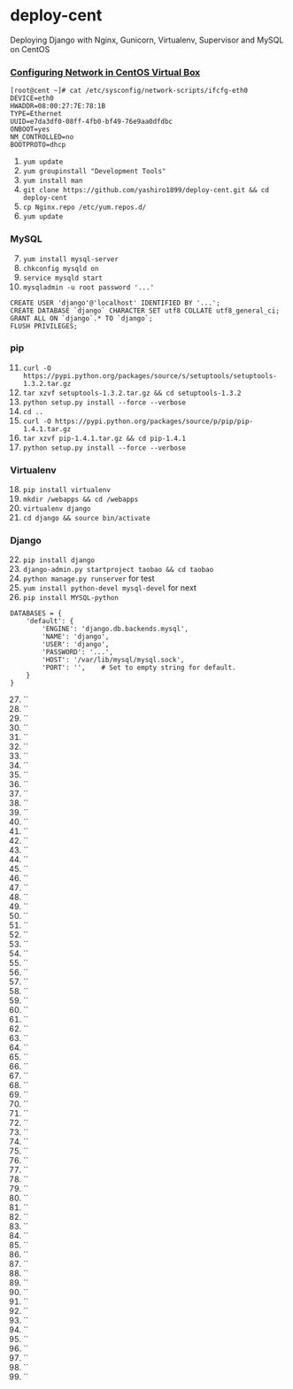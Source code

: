 deploy-cent
===========

Deploying Django with Nginx, Gunicorn, Virtualenv, Supervisor and MySQL on CentOS

### [Configuring Network in CentOS Virtual Box](http://extr3metech.wordpress.com/2013/05/23/configuring-network-in-centos-6-3-virtual-box-screenshots/)

    [root@cent ~]# cat /etc/sysconfig/network-scripts/ifcfg-eth0
    DEVICE=eth0
    HWADDR=08:00:27:7E:78:1B
    TYPE=Ethernet
    UUID=e7da3df0-08ff-4fb0-bf49-76e9aa0dfdbc
    ONBOOT=yes
    NM_CONTROLLED=no
    BOOTPROTO=dhcp

1. `yum update`
2. `yum groupinstall "Development Tools"`
3. `yum install man`
4. `git clone https://github.com/yashiro1899/deploy-cent.git && cd deploy-cent`
5. `cp Nginx.repo /etc/yum.repos.d/`
6. `yum update`

### MySQL
7. `yum install mysql-server`
8. `chkconfig mysqld on`
9. `service mysqld start`
10. `mysqladmin -u root password '...'`


```
CREATE USER 'django'@'localhost' IDENTIFIED BY '...';
CREATE DATABASE `django` CHARACTER SET utf8 COLLATE utf8_general_ci;
GRANT ALL ON `django`.* TO `django`;
FLUSH PRIVILEGES;
```


### pip
11. `curl -O https://pypi.python.org/packages/source/s/setuptools/setuptools-1.3.2.tar.gz`
12. `tar xzvf setuptools-1.3.2.tar.gz && cd setuptools-1.3.2`
13. `python setup.py install --force --verbose`
14. `cd ..`
15. `curl -O https://pypi.python.org/packages/source/p/pip/pip-1.4.1.tar.gz`
16. `tar xzvf pip-1.4.1.tar.gz && cd pip-1.4.1`
17. `python setup.py install --force --verbose`

### Virtualenv
18. `pip install virtualenv`
19. `mkdir /webapps && cd /webapps`
20. `virtualenv django`
21. `cd django && source bin/activate`

### Django
22. `pip install django`
23. `django-admin.py startproject taobao && cd taobao`
24. `python manage.py runserver` for test
25. `yum install python-devel mysql-devel` for next
26. `pip install MYSQL-python`


```
DATABASES = {
    'default': {
        'ENGINE': 'django.db.backends.mysql',
        'NAME': 'django',
        'USER': 'django',
        'PASSWORD': '...',
        'HOST': '/var/lib/mysql/mysql.sock',
        'PORT': '',    # Set to empty string for default.
    }
}
```


27. ``
28. ``
29. ``
30. ``
31. ``
32. ``
33. ``
34. ``
35. ``
36. ``
37. ``
38. ``
39. ``
40. ``
41. ``
42. ``
43. ``
44. ``
45. ``
46. ``
47. ``
48. ``
49. ``
50. ``
51. ``
52. ``
53. ``
54. ``
55. ``
56. ``
57. ``
58. ``
59. ``
60. ``
61. ``
62. ``
63. ``
64. ``
65. ``
66. ``
67. ``
68. ``
69. ``
70. ``
71. ``
72. ``
73. ``
74. ``
75. ``
76. ``
77. ``
78. ``
79. ``
80. ``
81. ``
82. ``
83. ``
84. ``
85. ``
86. ``
87. ``
88. ``
89. ``
90. ``
91. ``
92. ``
93. ``
94. ``
95. ``
96. ``
97. ``
98. ``
99. ``


